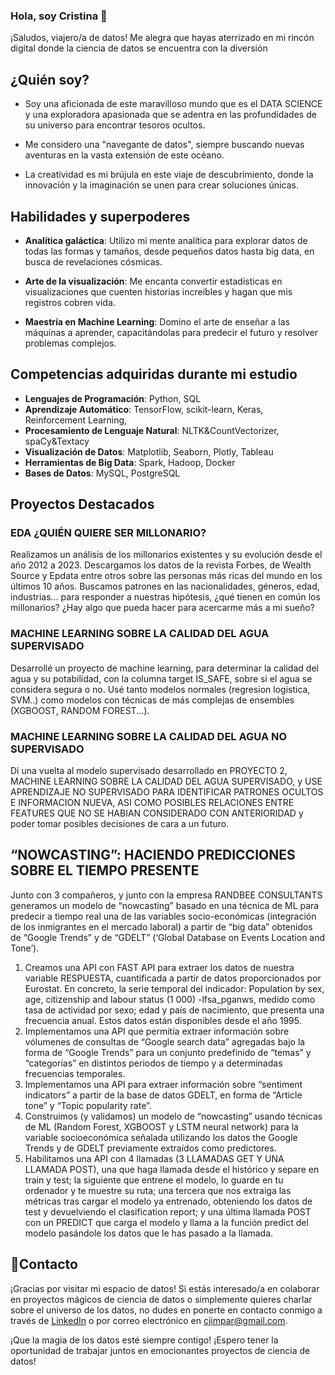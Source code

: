 ### Hola, soy Cristina 👋

¡Saludos, viajero/a de datos! Me alegra que hayas aterrizado en mi rincón digital donde la ciencia de datos se encuentra con la diversión

## ¿Quién soy?

- Soy una aficionada de este maravilloso mundo que es el DATA SCIENCE y una exploradora apasionada que se adentra en las profundidades de su universo para encontrar tesoros ocultos.

- Me considero una "navegante de datos", siempre buscando nuevas aventuras en la vasta extensión de este océano.

-  La creatividad es mi brújula en este viaje de descubrimiento, donde la innovación y la imaginación se unen para crear soluciones únicas.

## Habilidades y superpoderes

-  **Analítica galáctica**: Utilizo mi mente analítica para explorar datos de todas las formas y tamaños, desde pequeños datos hasta big data, en busca de revelaciones cósmicas.

-  **Arte de la visualización**: Me encanta convertir estadísticas en visualizaciones que cuenten historias increíbles y hagan que mis registros cobren vida.

-  **Maestría en Machine Learning**: Domino el arte de enseñar a las máquinas a aprender, capacitándolas para predecir el futuro y resolver problemas complejos.

## Competencias adquiridas durante mi estudio

- **Lenguajes de Programación**: Python, SQL
- **Aprendizaje Automático**: TensorFlow, scikit-learn, Keras, Reinforcement Learning, 
- **Procesamiento de Lenguaje Natural**: NLTK&CountVectorizer, spaCy&Textacy
- **Visualización de Datos**: Matplotlib, Seaborn, Plotly, Tableau
- **Herramientas de Big Data**: Spark, Hadoop, Docker
- **Bases de Datos**: MySQL, PostgreSQL

## Proyectos Destacados

### EDA ¿QUIÉN QUIERE SER MILLONARIO?

Realizamos un análisis de los millonarios existentes y su evolución desde el año 2012 a 2023. Descargamos los datos de la revista Forbes, de Wealth Source y Epdata entre otros sobre las personas más ricas del mundo en los últimos 10 años.
Buscamos patrones en las nacionalidades, géneros, edad, industrias... para responder a nuestras hipótesis, ¿qué tienen en común los millonarios? ¿Hay algo que pueda hacer para acercarme más a mi sueño?

### MACHINE LEARNING SOBRE LA CALIDAD DEL AGUA SUPERVISADO

Desarrollé un proyecto de machine learning, para determinar la calidad del agua y su potabilidad, con la columna target IS_SAFE, sobre si el agua se considera segura o no. Usé tanto modelos normales (regresion logistica, SVM..) como modelos con técnicas de más complejas de ensembles (XGBOOST, RANDOM FOREST...).

### MACHINE LEARNING SOBRE LA CALIDAD DEL AGUA NO SUPERVISADO

Di una vuelta al modelo supervisado desarrollado en PROYECTO 2, MACHINE LEARNING SOBRE LA CALIDAD DEL AGUA SUPERVISADO, y USE APRENDIZAJE NO SUPERVISADO PARA IDENTIFICAR PATRONES OCULTOS E INFORMACION NUEVA, ASI COMO POSIBLES RELACIONES ENTRE FEATURES QUE NO SE HABIAN CONSIDERADO CON ANTERIORIDAD y poder tomar posibles decisiones de cara a un futuro.

## “NOWCASTING”: HACIENDO PREDICCIONES SOBRE EL TIEMPO PRESENTE

Junto con 3 compañeros, y junto con la empresa RANDBEE CONSULTANTS generamos un modelo de “nowcasting” basado en una técnica de ML para predecir a tiempo real una de las variables socio-económicas (integración de los inmigrantes en el mercado laboral) a partir de “big data” obtenidos de “Google Trends” y de “GDELT” (‘Global Database on Events Location and Tone’).
1.  Creamos una API con FAST API para extraer los datos de nuestra variable RESPUESTA, cuantificada a partir de datos proporcionados por Eurostat. En concreto, la serie temporal del indicador: Population by sex, age, citizenship and labour status (1 000) -lfsa_pganws, medido como tasa de actividad por sexo; edad y país de nacimiento, que presenta una frecuencia anual. Estos datos están disponibles desde el año 1995.
2.	Implementamos una API que permitía extraer información sobre vólumenes de consultas de “Google search data” agregadas bajo la forma de “Google Trends” para un conjunto predefinido de “temas” y “categorías” en distintos periodos de tiempo y a determinadas frecuencias temporales.
3.	Implementamos una API para extraer información sobre “sentiment indicators” a partir de la base de datos GDELT, en forma de “Article tone” y “Topic popularity rate”.
4.	Construimos (y validamos) un modelo de “nowcasting” usando técnicas de ML (Random Forest, XGBOOST y LSTM neural network) para la variable socioeconómica señalada utilizando los datos the Google Trends y de GDELT previamente extraídos como predictores.
5.	Habilitamos una API con 4 llamadas (3 LLAMADAS GET Y UNA LLAMADA POST), una que haga llamada desde el histórico y separe en train y test; la siguiente que entrene el modelo, lo guarde en tu ordenador y te muestre su ruta; una tercera que nos extraiga las métricas tras cargar el modelo ya entrenado, obteniendo los datos de test y devuelviendo el clasification report; y una última llamada POST con un PREDICT que carga el modelo y llama a la función predict del modelo pasándole los datos que le has pasado a la llamada. 
   
## 🎉Contacto

¡Gracias por visitar mi espacio de datos! Si estás interesado/a en colaborar en proyectos mágicos de ciencia de datos o simplemente quieres charlar sobre el universo de los datos, no dudes en ponerte en contacto conmigo a través de [LinkedIn](https://www.linkedin.com/in/cristina-jim%C3%A9nez-parrado/) o por correo electrónico en cjimpar@gmail.com.

¡Que la magia de los datos esté siempre contigo!
¡Espero tener la oportunidad de trabajar juntos en emocionantes proyectos de ciencia de datos!


